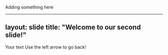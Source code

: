 Adding something here

---
layout: slide
title: "Welcome to our second slide!"
---
Your text
Use the left arrow to go back!
